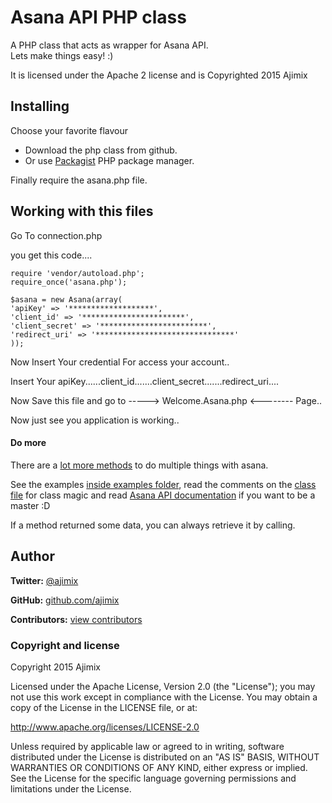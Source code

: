# Asana API PHP class

A PHP class that acts as wrapper for Asana API.  
Lets make things easy! :)

It is licensed under the Apache 2 license and is Copyrighted 2015 Ajimix

## Installing

Choose your favorite flavour

- Download the php class from github.
- Or use [Packagist](https://packagist.org/packages/ajimix/asana-api-php-class) PHP package manager.

Finally require the asana.php file.

## Working with this files

Go To connection.php

you get this code....


```
require 'vendor/autoload.php';
require_once('asana.php');

$asana = new Asana(array(
'apiKey' => '*******************',
'client_id' => '***********************',
'client_secret' => '************************',
'redirect_uri' => '*******************************'
));

```

Now Insert Your credential For access your account..

Insert Your
apiKey......client_id.......client_secret.......redirect_uri....

Now Save this file and go to ----->   Welcome.Asana.php    <-------- Page..

Now just see you application is working..



#### Do more

There are a [lot more methods](https://github.com/ajimix/asana-api-php-class/blob/master/asana.php) to do multiple things with asana.

See the examples [inside examples folder](https://github.com/ajimix/asana-api-php-class/tree/master/examples), read the comments on the [class file]((https://github.com/ajimix/asana-api-php-class/blob/master/asana.php)) for class magic and read [Asana API documentation](http://developer.asana.com/documentation/) if you want to be a master :D

If a method returned some data, you can always retrieve it by calling.

## Author

**Twitter:** [@ajimix](http://twitter.com/ajimix)

**GitHub:** [github.com/ajimix](https://github.com/ajimix)

**Contributors:** [view contributors](https://github.com/ajimix/asana-api-php-class/graphs/contributors)


### Copyright and license

Copyright 2015 Ajimix

Licensed under the Apache License, Version 2.0 (the "License");
you may not use this work except in compliance with the License.
You may obtain a copy of the License in the LICENSE file, or at:

   http://www.apache.org/licenses/LICENSE-2.0

Unless required by applicable law or agreed to in writing, software
distributed under the License is distributed on an "AS IS" BASIS,
WITHOUT WARRANTIES OR CONDITIONS OF ANY KIND, either express or implied.
See the License for the specific language governing permissions and
limitations under the License.
